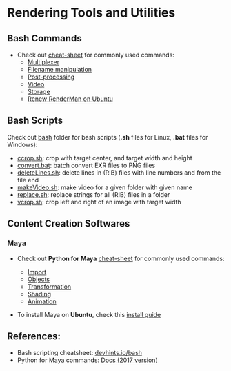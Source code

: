 # **Rendering Tools and Utilities**

## Bash Commands
- Check out [cheat-sheet](cheat-sheet.md) for commonly used commands:
  - [Multiplexer](cheat-sheet.md#multiplexer)
  - [Filename manipulation](cheat-sheet.md#filename-manipulation)
  - [Post-processing](cheat-sheet.md#post-processing)
  - [Video](cheat-sheet.md#video)
  - [Storage](cheat-sheet.md#storage)
  - [Renew RenderMan on Ubuntu](cheat-sheet.md#renew-renderman)

## Bash Scripts
Check out [bash](bash) folder for bash scripts (**.sh** files for Linux, **.bat** files for Windows):
  - [ccrop.sh](bash/ccrop.sh): crop with target center, and target width and height
  - [convert.bat](bash/convert.bat): batch convert EXR files to PNG files
  - [deleteLines.sh](bash/deleteLines.sh): delete lines in (RIB) files with line numbers and from the file end
  - [makeVideo.sh](bash/makeVideo.sh): make video for a given folder with given name
  - [replace.sh](bash/replace.sh): replace strings for all (RIB) files in a folder
  - [vcrop.sh](bash/vcrop.sh): crop left and right of an image with target width

## Content Creation Softwares
### Maya
- Check out **Python for Maya** [cheat-sheet](py-maya-cheat-sheet.md) for commonly used commands:
  - [Import](py-maya-cheat-sheet.md#import)
  - [Objects](py-maya-cheat-sheet.md#objects)
  - [Transformation](py-maya-cheat-sheet.md#transformation)
  - [Shading](py-maya-cheat-sheet.md#shading)
  - [Animation](py-maya-cheat-sheet.md#animation)

- To install Maya on **Ubuntu**, check this [install guide](maya-install-ubuntu.md)

<!-- ### Others
- Check out my [experiences](experiences.md): get inspired by my stories with content creation softwares
  - [Maya](experiences.md#maya-)
  - [RenderMan](experiences.md#renderman-)
  - [Blender](experiences.md#blender-) -->

## References: 
  - Bash scripting cheatsheet: [devhints.io/bash](https://devhints.io/bash)
  - Python for Maya commands: [Docs (2017 version)](https://help.autodesk.com/cloudhelp/2017/ENU/Maya-Tech-Docs/CommandsPython)
